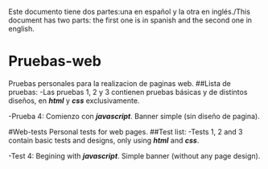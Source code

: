 Este documento tiene dos partes:una en español y la otra en inglés./This document has two parts: the first one is in spanish and the second one in english.

# Pruebas-web
Pruebas personales para la realizacion de paginas web.
##Lista de pruebas:
-Las pruebas 1, 2 y 3 contienen pruebas básicas y de distintos diseños, en ***html*** y ***css*** exclusivamente.

-Prueba 4: Comienzo con ***javascript***. Banner simple (sin diseño de pagina).

#Web-tests
Personal tests for web pages.
##Test list:
-Tests 1, 2 and 3 contain basic tests and designs, only using ***html*** and ***css***.

-Test 4: Begining with ***javascript***. Simple banner (without any page design).
